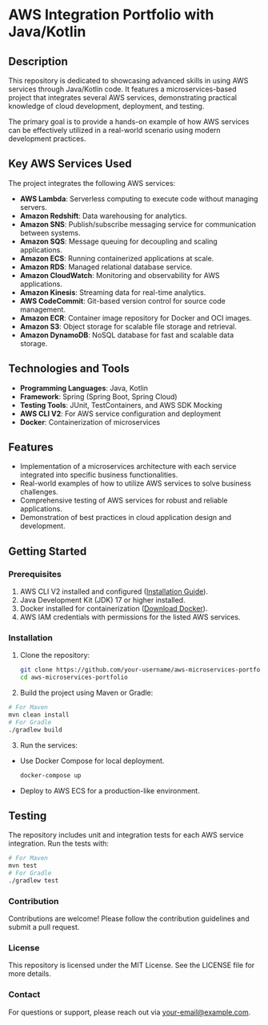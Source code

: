 # AWS Integration Portfolio with Java/Kotlin  

## Description  
This repository is dedicated to showcasing advanced skills in using AWS services through Java/Kotlin code. It features a microservices-based project that integrates several AWS services, demonstrating practical knowledge of cloud development, deployment, and testing.  

The primary goal is to provide a hands-on example of how AWS services can be effectively utilized in a real-world scenario using modern development practices.  

## Key AWS Services Used  
The project integrates the following AWS services:  
- **AWS Lambda**: Serverless computing to execute code without managing servers.  
- **Amazon Redshift**: Data warehousing for analytics.  
- **Amazon SNS**: Publish/subscribe messaging service for communication between systems.  
- **Amazon SQS**: Message queuing for decoupling and scaling applications.  
- **Amazon ECS**: Running containerized applications at scale.  
- **Amazon RDS**: Managed relational database service.  
- **Amazon CloudWatch**: Monitoring and observability for AWS applications.  
- **Amazon Kinesis**: Streaming data for real-time analytics.  
- **AWS CodeCommit**: Git-based version control for source code management.  
- **Amazon ECR**: Container image repository for Docker and OCI images.  
- **Amazon S3**: Object storage for scalable file storage and retrieval.  
- **Amazon DynamoDB**: NoSQL database for fast and scalable data storage.  

## Technologies and Tools  
- **Programming Languages**: Java, Kotlin  
- **Framework**: Spring (Spring Boot, Spring Cloud)  
- **Testing Tools**: JUnit, TestContainers, and AWS SDK Mocking  
- **AWS CLI V2**: For AWS service configuration and deployment  
- **Docker**: Containerization of microservices  

## Features  
- Implementation of a microservices architecture with each service integrated into specific business functionalities.  
- Real-world examples of how to utilize AWS services to solve business challenges.  
- Comprehensive testing of AWS services for robust and reliable applications.  
- Demonstration of best practices in cloud application design and development.  

## Getting Started  

### Prerequisites  
1. AWS CLI V2 installed and configured ([Installation Guide](https://docs.aws.amazon.com/cli/latest/userguide/getting-started-install.html)).  
2. Java Development Kit (JDK) 17 or higher installed.  
3. Docker installed for containerization ([Download Docker](https://www.docker.com/products/docker-desktop)).  
4. AWS IAM credentials with permissions for the listed AWS services.  

### Installation  
1. Clone the repository:  
   ```bash  
   git clone https://github.com/your-username/aws-microservices-portfolio.git  
   cd aws-microservices-portfolio
   ```
2. Build the project using Maven or Gradle:
  ```bash
  # For Maven  
  mvn clean install  
  # For Gradle  
  ./gradlew build  
  ```
3. Run the services:
- Use Docker Compose for local deployment.
  ```bash
  docker-compose up  
  ```
- Deploy to AWS ECS for a production-like environment.

## Testing
The repository includes unit and integration tests for each AWS service integration. Run the tests with:

  ```bash
  # For Maven  
  mvn test  
  # For Gradle  
  ./gradlew test  
  ```
### Contribution
Contributions are welcome! Please follow the contribution guidelines and submit a pull request.

### License
This repository is licensed under the MIT License. See the LICENSE file for more details.

### Contact
For questions or support, please reach out via your-email@example.com.





